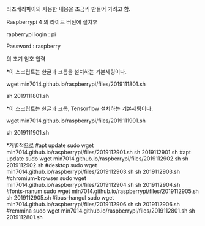 라즈베리파이의 사용한 내용을 조금씩 만들어 가려고 함.

Raspberrypi 4 의 라이트 버전에 설치후

rapberrypi login : pi

Password : raspberry

의 초기 암호 입력


*이 스크립트는 한글과 크롬을 설치하는 기본세팅이다.

wget min7014.github.io/raspberrypi/files/2019111801.sh

sh 2019111801.sh


*이 스크립트는 한글과 크롬, Tensorflow 설치하는 기본세팅이다.

wget min7014.github.io/raspberrypi/files/2019111901.sh

sh 2019111901.sh




*개별적으로
#apt update 
sudo wget min7014.github.io/raspberrypi/files/2019112901.sh 
sh 2019112901.sh 
#apt update
sudo wget min7014.github.io/raspberrypi/files/2019112902.sh 
sh 2019112902.sh 
#desktop
sudo wget min7014.github.io/raspberrypi/files/2019112903.sh 
sh 2019112903.sh 
#chromium-browser
sudo wget min7014.github.io/raspberrypi/files/2019112904.sh 
sh 2019112904.sh 
#fonts-nanum 
sudo wget min7014.github.io/raspberrypi/files/2019112905.sh 
sh 2019112905.sh 
#ibus-hangul
sudo wget min7014.github.io/raspberrypi/files/2019112906.sh 
sh 2019112906.sh 
#remmina 
sudo wget min7014.github.io/raspberrypi/files/2019112801.sh 
sh 2019112801.sh 
